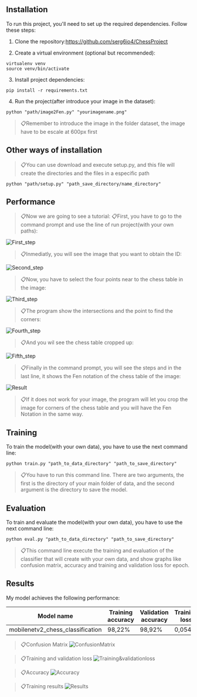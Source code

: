 ## Installation

To run this project, you'll need to set up the required dependencies. Follow these steps:

1. Clone the repository:https://github.com/serg6io4/ChessProject

2. Create a virtual environment (optional but recommended):

```env
virtualenv venv
source venv/bin/activate
```

3. Install project dependencies:

```setup
pip install -r requirements.txt
```

4. Run the project(after introduce your image in the dataset):
```setup
python "path/image2Fen.py" "yourimagename.png"
```
>📋Remember to introduce the image in the folder dataset, the image have to be escale at 600px first

## Other ways of installation

>📋You can use download and execute setup.py, and this file will create the directories and the files in a especific path
```setup
python "path/setup.py" "path_save_directory/name_directory"
```
## Performance
>📋Now we are going to see a tutorial:
>📋First, you have to go to the command prompt and use the line of run project(with your own paths):

![First_step](docs/Tutorial/1.jpg)

>📋Inmediatly, you will see the image that you want to obtain the ID:

![Second_step](docs/Tutorial/2.jpg)

>📋Now, you have to select the four points near to the chess table in the image:

![Third_step](docs/Tutorial/3.jpg)

>📋The program show the intersections and the point to find the corners:

![Fourth_step](docs/Tutorial/4.jpg)

>📋And you wil see the chess table cropped up:

![Fifth_step](docs/Tutorial/5.jpg)

>📋Finally in the command prompt, you will see the steps and in the last line, it shows the Fen notation of the chess table of the image:

![Result](docs/Tutorial/6.jpg)

>📋If it does not work for your image, the program will let you crop the image for corners of the chess table and you will have the Fen Notation in the same way.


## Training

To train the model(with your own data), you have to use the next command line:

```train
python train.py "path_to_data_directory" "path_to_save_directory"
```
>📋You have to run this command line. There are two arguments, the first is the directory of your main folder of data, and the second argument is the directory to save the model.


## Evaluation

To train and evaluate the model(with your own data), you have to use the next command line:

```eval
python eval.py "path_to_data_directory" "path_to_save_directory"
```
>📋This command line execute the training and evaluation of the classifier that will create with your own data, and show graphs like confusion matrix, accuracy and training and validation loss for epoch.


## Results 

My model achieves the following performance:

| Model name                         | Training accuracy | Validation accuracy | Training loss| validation loss|
|------------------------------------|-------------------|---------------------|--------------|----------------|
| mobilenetv2_chess_classification   |        98,22%     |         98,92%      |     0,0548   |      0,0302    |

>📋Confusion Matrix
![ConfusionMatrix](docs/Graphs/Confusion_Matrix_4.png)

>📋Training and validation loss
![Training&validationloss](docs/Graphs/entrenamiento_y_validacion_perdida_4.png)

>📋Accuracy
![Accuracy](docs/Graphs/Precision(entrenamiento_validacion)_4.png)

>📋Training results
![Results](docs/Graphs/Training_results.jpg)
